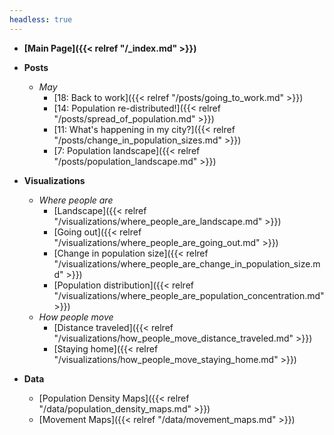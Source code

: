 ```yaml
---
headless: true
---
```


- **[Main Page]({{< relref "/_index.md" >}})**
- **Posts**

    - *May*
    	- [18: Back to work]({{< relref "/posts/going_to_work.md" >}})
    	- [14: Population re-distributed!]({{< relref "/posts/spread_of_population.md" >}})
    	- [11: What's happening in my city?]({{< relref "/posts/change_in_population_sizes.md" >}})
    	- [7: Population landscape]({{< relref "/posts/population_landscape.md" >}})
- **Visualizations**
	- *Where people are*
		- [Landscape]({{< relref "/visualizations/where_people_are_landscape.md" >}})
		- [Going out]({{< relref "/visualizations/where_people_are_going_out.md" >}})
		- [Change in population size]({{< relref "/visualizations/where_people_are_change_in_population_size.md" >}})
		- [Population distribution]({{< relref "/visualizations/where_people_are_population_concentration.md" >}})
	- *How people move*
		- [Distance traveled]({{< relref "/visualizations/how_people_move_distance_traveled.md" >}})
		- [Staying home]({{< relref "/visualizations/how_people_move_staying_home.md" >}})
		<!-- - [Movements between municipalities]({{< relref "/visualizations/how_people_move_movements_between_municipalities.md" >}}) -->
- **Data**
	- [Population Density Maps]({{< relref "/data/population_density_maps.md" >}})
	- [Movement Maps]({{< relref "/data/movement_maps.md" >}})
<br />

